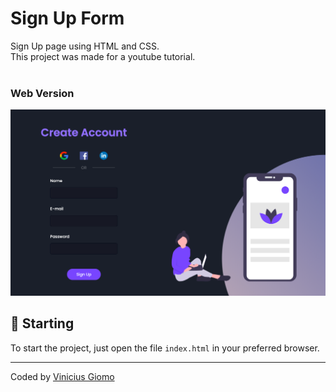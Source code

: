 # Sign Up Form

Sign Up page using HTML and CSS.<br />
This project was made for a youtube tutorial.<br /><br/>
### Web Version
<img src="final.png" alt="Web Version"/>

## 🚀 Starting

To start the project, just open the file `index.html` in your preferred browser.

---
Coded by [Vinicius Giomo](https://github.com/giomovini)
